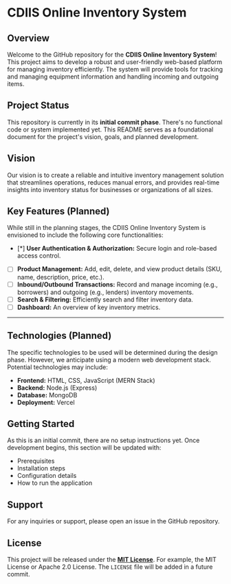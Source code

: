 # CDIIS Online Inventory System

## Overview

Welcome to the GitHub repository for the **CDIIS Online Inventory System**! This project aims to develop a robust and user-friendly web-based platform for managing inventory efficiently. The system will provide tools for tracking and managing equipment information and handling incoming and outgoing items.

## Project Status

This repository is currently in its **initial commit phase**. There's no functional code or system implemented yet. This README serves as a foundational document for the project's vision, goals, and planned development.

## Vision

Our vision is to create a reliable and intuitive inventory management solution that streamlines operations, reduces manual errors, and provides real-time insights into inventory status for businesses or organizations of all sizes.

## Key Features (Planned)

While still in the planning stages, the CDIIS Online Inventory System is envisioned to include the following core functionalities:

- [*] **User Authentication & Authorization:** Secure login and role-based access control.
- [ ] **Product Management:** Add, edit, delete, and view product details (SKU, name, description, price, etc.).
- [ ] **Inbound/Outbound Transactions:** Record and manage incoming (e.g., borrowers) and outgoing (e.g., lenders) inventory movements.
- [ ] **Search & Filtering:** Efficiently search and filter inventory data.
- [ ] **Dashboard:** An overview of key inventory metrics.

---

## Technologies (Planned)

The specific technologies to be used will be determined during the design phase. However, we anticipate using a modern web development stack. Potential technologies may include:

* **Frontend:** HTML, CSS, JavaScript (MERN Stack)
* **Backend:** Node.js (Express)
* **Database:** MongoDB
* **Deployment:** Vercel

## Getting Started

As this is an initial commit, there are no setup instructions yet. Once development begins, this section will be updated with:

* Prerequisites
* Installation steps
* Configuration details
* How to run the application

## Support

For any inquiries or support, please open an issue in the GitHub repository.

## License

This project will be released under the **[MIT License](./LICENSE)**. For example, the MIT License or Apache 2.0 License. The `LICENSE` file will be added in a future commit.